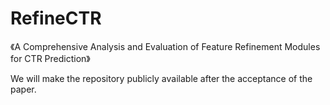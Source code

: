# RefineCTR
《A Comprehensive Analysis and Evaluation of Feature Refinement Modules for CTR Prediction》

We will make the repository publicly available after the acceptance of the paper.
